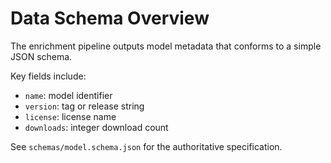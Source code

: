 # Data Schema Overview

The enrichment pipeline outputs model metadata that conforms to a simple JSON schema.

Key fields include:

- `name`: model identifier
- `version`: tag or release string
- `license`: license name
- `downloads`: integer download count

See `schemas/model.schema.json` for the authoritative specification.

